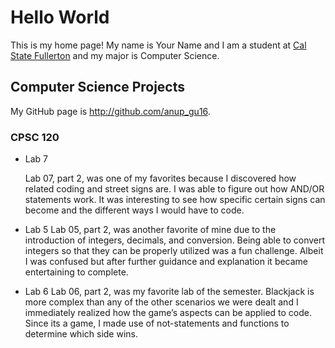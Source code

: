 # Hello World

This is my home page! My name is Your Name and I am a student at [Cal State Fullerton](http://www.fullerton.edu/) and my major is Computer Science.

## Computer Science Projects

My GitHub page is http://github.com/anup_gu16.

### CPSC 120

* Lab 7

    Lab 07, part 2, was one of my favorites because I discovered how related
    coding and street signs are. I was able to figure out how AND/OR statements
    work. It was interesting to see how specific certain signs can become and
    the different ways I would have to code.

* Lab 5
    Lab 05, part 2, was another favorite of mine due to the introduction of
    integers, decimals, and conversion. Being able to convert integers so that
    they can be properly utilized was a fun challenge. Albeit I was confused
    but after further guidance and explanation it became entertaining to complete.

* Lab 6
    Lab 06, part 2, was my favorite lab of the semester. Blackjack is more complex
    than any of the other scenarios we were dealt and I immediately realized how 
    the game’s aspects can be applied to code. Since its a game, I made use of 
    not-statements and functions to determine which side wins.